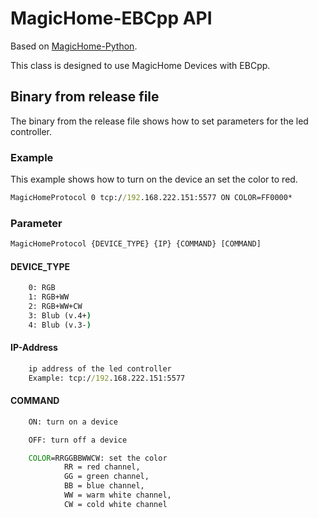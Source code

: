 # MagicHome-EBCpp API

Based on [MagicHome-Python](https://github.com/adamkempenich/magichome-python).

This class is designed to use MagicHome Devices with EBCpp.

## Binary from release file

The binary from the release file shows how to set parameters for the
led controller.

### Example

This example shows how to turn on the device an set the color to red.

```cmd
MagicHomeProtocol 0 tcp://192.168.222.151:5577 ON COLOR=FF0000*
```

### Parameter

```cmd
MagicHomeProtocol {DEVICE_TYPE} {IP} {COMMAND} [COMMAND]
```

#### DEVICE_TYPE

```cmd
    0: RGB
    1: RGB+WW
    2: RGB+WW+CW
    3: Blub (v.4+)
    4: Blub (v.3-)
```

#### IP-Address

```cmd
    ip address of the led controller
    Example: tcp://192.168.222.151:5577
```

#### COMMAND

```cmd
    ON: turn on a device

    OFF: turn off a device

    COLOR=RRGGBBWWCW: set the color
            RR = red channel,
            GG = green channel,
            BB = blue channel,
            WW = warm white channel,
            CW = cold white channel
```
